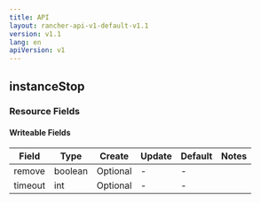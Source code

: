 ```yaml
---
title: API
layout: rancher-api-v1-default-v1.1
version: v1.1
lang: en
apiVersion: v1
---
```


## instanceStop



### Resource Fields

#### Writeable Fields

Field | Type | Create | Update | Default | Notes
---|---|---|---|---|---
remove | boolean | Optional | - | - | 
timeout | int | Optional | - | - | 



<br>
